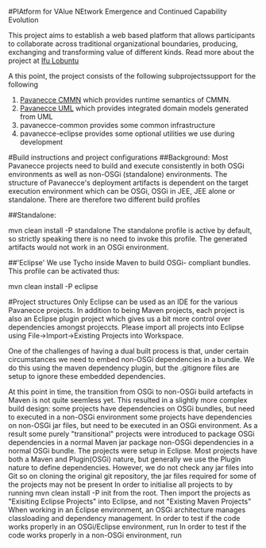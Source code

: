 #PlAtform for VAlue NEtwork Emergence and Continued Capability Evolution

This project aims to establish a web based platform that allows participants to collaborate across traditional organizational boundaries, producing, exchanging and transforming value of different kinds.
Read more about the project at [Ifu Lobuntu](http://www.ifu-lobuntu.org/home/projects/pavanecce.html)

A this point, the project consists of the following subprojectssupport for the following 

1. [Pavanecce CMMN](pavanecce-cmm/readme.md) which provides runtime semantics of CMMN.
2. [Pavanecce UML](pavanecce-uml/readme.md) which provides integrated domain models generated from UML 
3. pavanecce-common provides some common infrastructure
4. pavanecce-eclipse provides some optional utilities we use during development

#Build instructions and project configurations
##Background:
Most Pavanecce projects need to build and execute consistently in both OSGi environments as well as non-OSGi (standalone) environments. 
The structure of Pavanecce's deployment artifacts is dependent on the target execution environment which can be OSGi, OSGi in JEE, JEE alone or standalone.
There are therefore two different build profiles

##Standalone:

mvn clean install -P standalone
The standalone profile is active by default, so strictly speaking there is no need to invoke this profile. The generated artifacts would not work in an OSGi environment.

##'Eclipse'
We use Tycho inside Maven to build OSGi- compliant bundles. This profile can be activated thus:

mvn clean install -P eclipse 

#Project structures
Only Eclipse can be used as an IDE for the various Pavanecce projects. In addition to being Maven projects, each project is also an Eclipse plugin project which gives us a bit more control over dependencies amongst projeccts.
Please import all projects into Eclipse using File->Import->Existing Projects into Workspace.

One of the challenges of having a dual built process is that, under certain circumstances we need to embed non-OSGi dependencies in a bundle. We do this using the maven dependency plugin, but the .gitignore files are 
setup to ignore these embedded dependencies.  

At this point in time, the transition from OSGi to non-OSGi build artefacts in Maven is not quite seemless yet. 
This resulted in a slightly more complex build design: 
	some projects have dependencies on OSGi bundles, but need to executed in a non-OSGi environment
	some projects have dependencies on non-OSGi jar files, but need to be executed in an OSGi environment.
As a result some purely "transitional" projects were introduced to
	package OSGi dependencies in a normal Maven jar
	package non-OSGi dependencies in a normal OSGi bundle.
The projects were setup in Eclipse. Most projects have both a Maven and Plugin(OSGi) nature, but generally we use the Plugin nature to define dependencies.
However, we do not check any jar files into Git so on cloning the original git repository, the jar files required for some of the projects may not be present
In order to initialise all projects to by running 
	mvn clean install -P init from the root. 
Then import the projects as "Exisiting Eclipse Projects" into Eclipse, and not "Existing Maven Projects"
When working in an Eclipse environment, an OSGi architecture manages classloading and dependency management.
In order to test if the code works properly in an OSGi/Eclipse environment, run
In order to test if the code works properly in a non-OSGi environment, run

